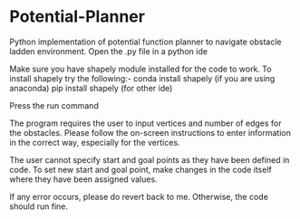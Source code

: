 # Potential-Planner
Python implementation of potential function planner to navigate obstacle ladden environment.
Open the .py file in a python ide

Make sure you have shapely module installed for the code to work.
To install shapely try the following:-
conda install shapely (if you are using anaconda)
pip install shapely (for other ide)

Press the run command

The program requires the user to input vertices and number of edges for the obstacles.
Please follow the on-screen instructions to enter information in the correct way, especially for the vertices.

The user cannot specify start and goal points as they have been defined in code.
To set new start and goal point, make changes in the code itself where they have been assigned values.

If any error occurs, please do revert back to me. Otherwise, the code should run fine. 
